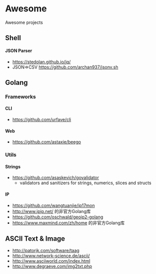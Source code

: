 # Awesome
Awesome projects

## Shell
#### JSON Parser
 * https://stedolan.github.io/jq/
 * JSON=>CSV https://github.com/archan937/jsonv.sh


## Golang

### Frameworks
#### CLI
  * https://github.com/urfave/cli

#### Web
 * https://github.com/astaxie/beego

### Utils

#### Strings
 * https://github.com/asaskevich/govalidator
   * validators and sanitizers for strings, numerics, slices and structs

#### IP
* https://github.com/wangtuanjie/ip17mon
 * http://www.ipip.net/ 的非官方Golang库
* https://github.com/oschwald/geoip2-golang
 * https://www.maxmind.com/zh/home 的非官方Golang库

## ASCII Text & Image
 * http://patorjk.com/software/taag
 * http://www.network-science.de/ascii/
 * http://www.asciiworld.com/index.html
 * http://www.degraeve.com/img2txt.php
